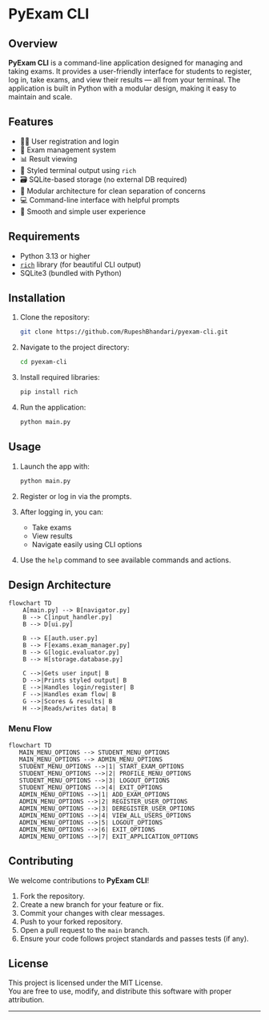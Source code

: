 # PyExam CLI

## Overview
**PyExam CLI** is a command-line application designed for managing and taking exams. It provides a user-friendly interface for students to register, log in, take exams, and view their results — all from your terminal. The application is built in Python with a modular design, making it easy to maintain and scale.

## Features
- 🧑‍🎓 User registration and login  
- 📝 Exam management system  
- 📊 Result viewing  
- 🎨 Styled terminal output using `rich`  
- 🗃️ SQLite-based storage (no external DB required)  
- 🔧 Modular architecture for clean separation of concerns  
- 💻 Command-line interface with helpful prompts  
- 🚀 Smooth and simple user experience  

## Requirements
- Python 3.13 or higher  
- [`rich`](https://pypi.org/project/rich/) library (for beautiful CLI output)  
- SQLite3 (bundled with Python)

## Installation

1. Clone the repository:
   ```bash
   git clone https://github.com/RupeshBhandari/pyexam-cli.git
   ```

2. Navigate to the project directory:

   ```bash
   cd pyexam-cli
   ```

3. Install required libraries:

   ```bash
   pip install rich
   ```

4. Run the application:

   ```bash
   python main.py
   ```

## Usage

1. Launch the app with:

   ```bash
   python main.py
   ```

2. Register or log in via the prompts.

3. After logging in, you can:

   * Take exams
   * View results
   * Navigate easily using CLI options

4. Use the `help` command to see available commands and actions.

## Design Architecture

```mermaid
flowchart TD
    A[main.py] --> B[navigator.py]
    B --> C[input_handler.py]
    B --> D[ui.py]
    
    B --> E[auth.user.py]
    B --> F[exams.exam_manager.py]
    B --> G[logic.evaluator.py]
    B --> H[storage.database.py]
    
    C -->|Gets user input| B
    D -->|Prints styled output| B
    E -->|Handles login/register| B
    F -->|Handles exam flow| B
    G -->|Scores & results| B
    H -->|Reads/writes data| B
```

### Menu Flow

```mermaid
flowchart TD
   MAIN_MENU_OPTIONS --> STUDENT_MENU_OPTIONS
   MAIN_MENU_OPTIONS --> ADMIN_MENU_OPTIONS
   STUDENT_MENU_OPTIONS -->|1| START_EXAM_OPTIONS
   STUDENT_MENU_OPTIONS -->|2| PROFILE_MENU_OPTIONS
   STUDENT_MENU_OPTIONS -->|3| LOGOUT_OPTIONS
   STUDENT_MENU_OPTIONS -->|4| EXIT_OPTIONS
   ADMIN_MENU_OPTIONS -->|1| ADD_EXAM_OPTIONS
   ADMIN_MENU_OPTIONS -->|2| REGISTER_USER_OPTIONS
   ADMIN_MENU_OPTIONS -->|3| DEREGISTER_USER_OPTIONS
   ADMIN_MENU_OPTIONS -->|4| VIEW_ALL_USERS_OPTIONS
   ADMIN_MENU_OPTIONS -->|5| LOGOUT_OPTIONS
   ADMIN_MENU_OPTIONS -->|6| EXIT_OPTIONS
   ADMIN_MENU_OPTIONS -->|7| EXIT_APPLICATION_OPTIONS
```


## Contributing

We welcome contributions to **PyExam CLI**!

1. Fork the repository.
2. Create a new branch for your feature or fix.
3. Commit your changes with clear messages.
4. Push to your forked repository.
5. Open a pull request to the `main` branch.
6. Ensure your code follows project standards and passes tests (if any).

## License

This project is licensed under the MIT License.  
You are free to use, modify, and distribute this software with proper attribution.

---